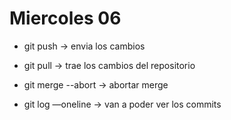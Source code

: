 # Miercoles 06

* git push -> envia los cambios 
* git pull  -> trae los cambios del repositorio

* git merge --abort -> abortar merge 
* git log —oneline -> van a poder ver los commits 